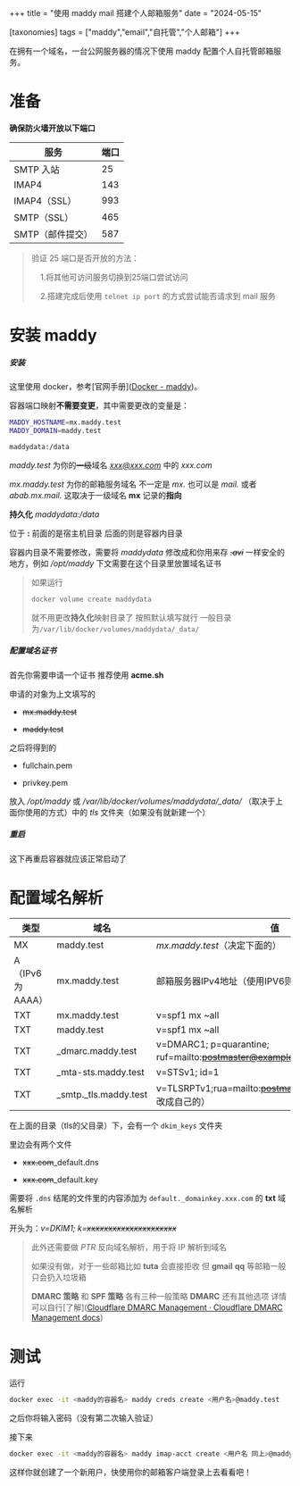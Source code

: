 +++
title =  "使用 maddy mail 搭建个人邮箱服务"
date = "2024-05-15"

[taxonomies]
tags = ["maddy","email","自托管","个人邮箱"]
+++

在拥有一个域名，一台公网服务器的情况下使用 maddy 配置个人自托管邮箱服务。

<!--more-->

# 准备

**确保防火墙开放以下端口**

| 服务         | 端口  |
| ---------- | --- |
| SMTP 入站    | 25  |
| IMAP4      | 143 |
| IMAP4（SSL） | 993 |
| SMTP（SSL）  | 465 |
| SMTP（邮件提交） | 587 |

> 验证 25 端口是否开放的方法：
> 
>     1.将其他可访问服务切换到25端口尝试访问
> 
>     2.搭建完成后使用 `telnet ip port` 的方式尝试能否请求到 mail 服务



# 安装 maddy

##### 安装

这里使用 docker，参考[官网手册]([Docker - maddy](https://maddy.email/docker/))。

容器端口映射**不需要变更**，其中需要更改的变量是：

```bash
MADDY_HOSTNAME=mx.maddy.test
MADDY_DOMAIN=maddy.test

maddydata:/data
```

*maddy.test* 为你的~~一级~~域名 *xxx@xxx.com* 中的 *xxx.com*

*mx.maddy.test* 为你的邮箱服务域名 不一定是 *mx.* 也可以是 *mail.* 或者 *abab.mx.mail.* 这取决于一级域名 **mx** 记录的**指向**



**持久化** *maddydata:/data* 

位于 **:**  前面的是宿主机目录 后面的则是容器内目录

容器内目录不需要修改，需要将 *maddydata* 修改成和你用来存 *~~.avi~~* 一样安全的地方，例如 */opt/maddy*  下文需要在这个目录里放置域名证书



> 如果运行
> 
> ```bash
> docker volume create maddydata
> ```
> 
> 就不用更改**持久化**映射目录了 按照默认填写就行 一般目录为`/var/lib/docker/volumes/maddydata/_data/`



##### 配置域名证书

首先你需要申请一个证书 推荐使用 **acme.sh**

申请的对象为上文填写的 

- ~~mx.maddy.test~~

- ~~maddy.test~~



之后将得到的

- fullchain.pem

- privkey.pem

放入 */opt/maddy* 或 */var/lib/docker/volumes/maddydata/_data/*  （取决于上面你使用的方式）中的 *tls* 文件夹（如果没有就新建一个）



##### 重启

这下再重启容器就应该正常启动了



# 配置域名解析

| 类型           | 域名                    | 值                                                                     |
| ------------ | --------------------- | --------------------------------------------------------------------- |
| MX           | maddy.test            | *mx.maddy.test*（决定下面的）                                                |
| A（IPv6为AAAA） | mx.maddy.test         | 邮箱服务器IPv4地址（使用IPV6则替换即可）                                              |
| TXT          | mx.maddy.test         | v=spf1 mx ~all                                                        |
| TXT          | maddy.test            | v=spf1 mx ~all                                                        |
| TXT          | _dmarc.maddy.test     | v=DMARC1; p=quarantine; ruf=mailto:~~postmaster@example.com~~（修改成自己的） |
| TXT          | _mta-sts.maddy.test   | v=STSv1; id=1                                                         |
| TXT          | _smtp._tls.maddy.test | v=TLSRPTv1;rua=mailto:~~postmaster@example.com~~ （修改成自己的）             |

在上面的目录（tls的父目录）下，会有一个 `dkim_keys` 文件夹

里边会有两个文件

- ~~xxx.com~~_default.dns

- ~~xxx.com~~_default.key



需要将 `.dns` 结尾的文件里的内容添加为 `default._domainkey.xxx.com` 的 **txt** 域名解析

开头为：*v=DKIM1; k=~~xxxxxxxxxxxxxxxxxxxxx~~*



> 此外还需要做 *PTR* 反向域名解析，用于将 IP 解析到域名
> 
> 如果没有做，对于一些邮箱比如 **tuta** 会直接拒收 但 **gmail** **qq** 等邮箱一般只会扔入垃圾箱
> 
> **DMARC 策略** 和 **SPF 策略**  各有三种一般策略 **DMARC** 还有其他选项 详情可以自行[了解]([Cloudflare DMARC Management · Cloudflare DMARC Management docs](https://developers.cloudflare.com/dmarc-management/))



# 测试

运行

```bash
docker exec -it <maddy的容器名> maddy creds create <用户名>@maddy.test
```

之后你将输入密码（没有第二次输入验证）

接下来

```bash
docker exec -it <maddy的容器名> maddy imap-acct create <用户名 同上>@maddy.test
```

这样你就创建了一个新用户，快使用你的邮箱客户端登录上去看看吧！
